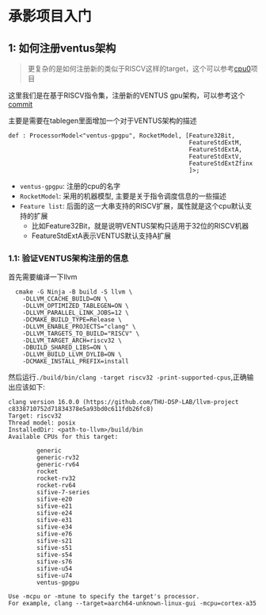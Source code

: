 # 承影项目入门


## 1: 如何注册ventus架构

> 更复杂的是如何注册新的类似于RISCV这样的target，这个可以参考[cpu0](https://jonathan2251.github.io/lbd/llvmstructure.html#brief-introduction)项目

这里我们是在基于RISCV指令集，注册新的VENTUS gpu架构，可以参考这个[commit](https://github.com/THU-DSP-LAB/llvm-project/commit/c8338710752d71834378e5a93bd0c611fdb26fc8)

主要是需要在tablegen里面增加一个对于VENTUS架构的描述

```
def : ProcessorModel<"ventus-gpgpu", RocketModel, [Feature32Bit,
                                                   FeatureStdExtM,
                                                   FeatureStdExtA,
                                                   FeatureStdExtV,
                                                   FeatureStdExtZfinx
                                                   ]>;
```

* `ventus-gpgpu`: 注册的cpu的名字
* `RocketModel`: 采用的机器模型, 主要是关于指令调度信息的一些描述
* `Feature list`: 后面的这一大串支持的RISCV扩展，属性就是这个cpu默认支持的扩展
    * 比如Feature32Bit，就是说明VENTUS架构只适用于32位的RISCV机器
    * FeatureStdExtA表示VENTUS默认支持A扩展


### 1.1: 验证VENTUS架构注册的信息

首先需要编译一下llvm

```
  cmake -G Ninja -B build -S llvm \
    -DLLVM_CCACHE_BUILD=ON \
    -DLLVM_OPTIMIZED_TABLEGEN=ON \
    -DLLVM_PARALLEL_LINK_JOBS=12 \
    -DCMAKE_BUILD_TYPE=Release \
    -DLLVM_ENABLE_PROJECTS="clang" \
    -DLLVM_TARGETS_TO_BUILD="RISCV" \
    -DLLVM_TARGET_ARCH=riscv32 \
    -DBUILD_SHARED_LIBS=ON \
    -DLLVM_BUILD_LLVM_DYLIB=ON \
    -DCMAKE_INSTALL_PREFIX=install
```
然后运行`./build/bin/clang -target riscv32 -print-supported-cpus`,正确输出应该如下:
```
clang version 16.0.0 (https://github.com/THU-DSP-LAB/llvm-project c8338710752d71834378e5a93bd0c611fdb26fc8)
Target: riscv32
Thread model: posix
InstalledDir: <path-to-llvm>/build/bin
Available CPUs for this target:

        generic
        generic-rv32
        generic-rv64
        rocket
        rocket-rv32
        rocket-rv64
        sifive-7-series
        sifive-e20
        sifive-e21
        sifive-e24
        sifive-e31
        sifive-e34
        sifive-e76
        sifive-s21
        sifive-s51
        sifive-s54
        sifive-s76
        sifive-u54
        sifive-u74
        ventus-gpgpu

Use -mcpu or -mtune to specify the target's processor.
For example, clang --target=aarch64-unknown-linux-gui -mcpu=cortex-a35
```

